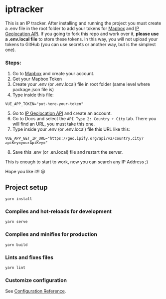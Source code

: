 # iptracker
This is an IP tracker. After installing and running the project you must create a .env file in the root folder to add your tokens for [Mapbox](https://www.mapbox.com/) and [IP Geolocation API](https://geo.ipify.org/). If you going to fork this repo and work over it, **please use a .env.local file** to store these tokens. In this way, you will not upload your tokens to GitHub (you can use secrets or another way, but is the simplest one).
### Steps:
1. Go to [Mapbox](https://www.mapbox.com/) and create your account.
2. Get your Mapbox Token
3. Create your .env (or .env.local) file in root folder (same level where package.json file is)
4. Type inside this file:
```
VUE_APP_TOKEN="put-here-your-token"
```
5. Go to [IP Geolocation API](https://geo.ipify.org/) and create an account.
6. Go to Docs and select the `API Type 2: Country + City` tab. There you will find an URL, you must take this one.
7. Type inside your .env (or .env.local) file this URL like this: 
```
VUE_APP_GET_IP_URL="https://geo.ipify.org/api/v2/country,city?apiKey=yourApiKey="
```
8. Save this .env (or .en.local) file and restart the server.

This is enough to start to work, now you can search any IP Address ;)

Hope you like it!! 😃


## Project setup
```
yarn install
```

### Compiles and hot-reloads for development
```
yarn serve
```

### Compiles and minifies for production
```
yarn build
```

### Lints and fixes files
```
yarn lint
```

### Customize configuration
See [Configuration Reference](https://cli.vuejs.org/config/).
